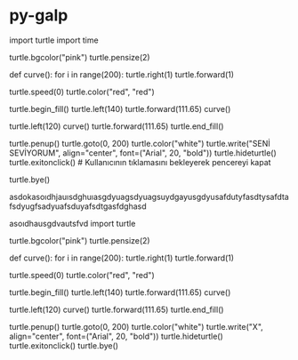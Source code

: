 # py-galp
import turtle
import time

turtle.bgcolor("pink")
turtle.pensize(2)

def curve():
    for i in range(200):
        turtle.right(1)
        turtle.forward(1)

turtle.speed(0)
turtle.color("red", "red")

turtle.begin_fill()
turtle.left(140)
turtle.forward(111.65)
curve()

turtle.left(120)
curve()
turtle.forward(111.65)
turtle.end_fill()


turtle.penup()
turtle.goto(0, 200)
turtle.color("white")
turtle.write("SENİ SEVİYORUM", align="center", font=("Arial", 20, "bold"))
turtle.hideturtle()
turtle.exitonclick()  # Kullanıcının tıklamasını bekleyerek pencereyi kapat

turtle.bye()





asdokasoıdhjauısdghuıasgdyuagsdyuagsuydgayusgdyusafdutyfasdtysafdtafsdyugfsadyuafsduyafsdtgasfdghasd






asoıdhausgdvautsfvd
import turtle

turtle.bgcolor("pink")
turtle.pensize(2)

def curve():
    for i in range(200):
        turtle.right(1)
        turtle.forward(1)

turtle.speed(0)
turtle.color("red", "red")

turtle.begin_fill()
turtle.left(140)
turtle.forward(111.65)
curve()

turtle.left(120)
curve()
turtle.forward(111.65)
turtle.end_fill()

turtle.penup()
turtle.goto(0, 200)
turtle.color("white")
turtle.write("X", align="center", font=("Arial", 20, "bold"))
turtle.hideturtle()
turtle.exitonclick()
turtle.bye()
